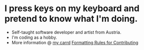# I press keys on my keyboard and pretend to know what I'm doing.

- Self-taught software developer and artist from Austria.
- I'm coding as a hobby.
- More information @ [my carrd](https://jaegerwald.carrd.co)
[Formatting Rules for Contributing](https://gist.github.com/JaegerwaldDev/f822e7580e006b19a82b8e73a5c28a80)
